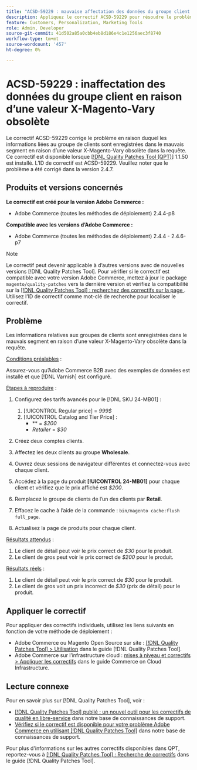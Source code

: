 ```yaml
---
title: "ACSD-59229 : mauvaise affectation des données du groupe client en raison d’une valeur X-Magento-Vary obsolète"
description: Appliquez le correctif ACSD-59229 pour résoudre le problème Adobe Commerce en raison duquel les informations relatives au groupe de clients sont enregistrées dans le mauvais segment en raison d’une valeur X-Magento-Vary obsolète dans la requête.
feature: Customers, Personalization, Marketing Tools
role: Admin, Developer
source-git-commit: 41d502a85a0cbb4eb8d186e4c1e1256aec3f8740
workflow-type: tm+mt
source-wordcount: '457'
ht-degree: 0%

---
```


# ACSD-59229 : inaffectation des données du groupe client en raison d’une valeur X-Magento-Vary obsolète

Le correctif ACSD-59229 corrige le problème en raison duquel les informations liées au groupe de clients sont enregistrées dans le mauvais segment en raison d’une valeur X-Magento-Vary obsolète dans la requête. Ce correctif est disponible lorsque [[!DNL Quality Patches Tool (QPT)]](/help/announcements/adobe-commerce-announcements/magento-quality-patches-released-new-tool-to-self-serve-quality-patches.md) 1.1.50 est installé. L’ID de correctif est ACSD-59229. Veuillez noter que le problème a été corrigé dans la version 2.4.7.

## Produits et versions concernés

**Le correctif est créé pour la version Adobe Commerce :**

* Adobe Commerce (toutes les méthodes de déploiement) 2.4.4-p8

**Compatible avec les versions d’Adobe Commerce :**

* Adobe Commerce (toutes les méthodes de déploiement) 2.4.4 - 2.4.6-p7

>[!NOTE]
>
>Le correctif peut devenir applicable à d’autres versions avec de nouvelles versions [!DNL Quality Patches Tool]. Pour vérifier si le correctif est compatible avec votre version Adobe Commerce, mettez à jour le package `magento/quality-patches` vers la dernière version et vérifiez la compatibilité sur la [[!DNL Quality Patches Tool] : recherchez des correctifs sur la page ](https://experienceleague.adobe.com/tools/commerce-quality-patches/index.html?lang=fr). Utilisez l’ID de correctif comme mot-clé de recherche pour localiser le correctif.

## Problème

Les informations relatives aux groupes de clients sont enregistrées dans le mauvais segment en raison d’une valeur X-Magento-Vary obsolète dans la requête.

<u>Conditions préalables</u> :

Assurez-vous qu’Adobe Commerce B2B avec des exemples de données est installé et que [!DNL Varnish] est configuré.

<u>Étapes à reproduire</u> :

1. Configurez des tarifs avancés pour le [!DNL SKU 24-MB01] :
   1. [!UICONTROL Regular price] = *999$*
   1. [!UICONTROL Catalog and Tier Price] :
      * ** = *$200*
      * *Retailer* = *$30*

1. Créez deux comptes clients.
1. Affectez les deux clients au groupe **Wholesale**.
1. Ouvrez deux sessions de navigateur différentes et connectez-vous avec chaque client.
1. Accédez à la page du produit **[!UICONTROL 24-MB01]** pour chaque client et vérifiez que le prix affiché est *$200*.
1. Remplacez le groupe de clients de l’un des clients par **Retail**.
1. Effacez le cache à l’aide de la commande : `bin/magento cache:flush full_page`.
1. Actualisez la page de produits pour chaque client.

<u>Résultats attendus</u> :

1. Le client de détail peut voir le prix correct de *$30* pour le produit.
1. Le client de gros peut voir le prix correct de *$200* pour le produit.

<u>Résultats réels</u> :

1. Le client de détail peut voir le prix correct de *$30* pour le produit.
1. Le client de gros voit un prix incorrect de *$30* (prix de détail) pour le produit.

## Appliquer le correctif

Pour appliquer des correctifs individuels, utilisez les liens suivants en fonction de votre méthode de déploiement :

* Adobe Commerce ou Magento Open Source sur site : [[!DNL Quality Patches Tool] > Utilisation](https://experienceleague.adobe.com/docs/commerce-operations/tools/quality-patches-tool/usage.html?lang=fr) dans le guide [!DNL Quality Patches Tool].
* Adobe Commerce sur l’infrastructure cloud : [mises à niveau et correctifs > Appliquer les correctifs](https://experienceleague.adobe.com/docs/commerce-cloud-service/user-guide/develop/upgrade/apply-patches.html?lang=fr) dans le guide Commerce on Cloud Infrastructure.

## Lecture connexe

Pour en savoir plus sur [!DNL Quality Patches Tool], voir :

* [[!DNL Quality Patches Tool] publié : un nouvel outil pour les correctifs de qualité en libre-service](/help/announcements/adobe-commerce-announcements/magento-quality-patches-released-new-tool-to-self-serve-quality-patches.md) dans notre base de connaissances de support.
* [Vérifiez si le correctif est disponible pour votre problème Adobe Commerce en utilisant  [!DNL Quality Patches Tool]](/help/support-tools/patches-available-in-qpt-tool/check-patch-for-magento-issue-with-magento-quality-patches.md) dans notre base de connaissances de support.

Pour plus d&#39;informations sur les autres correctifs disponibles dans QPT, reportez-vous à [[!DNL Quality Patches Tool] : Recherche de correctifs](https://experienceleague.adobe.com/tools/commerce-quality-patches/index.html?lang=fr) dans le guide [!DNL Quality Patches Tool].
